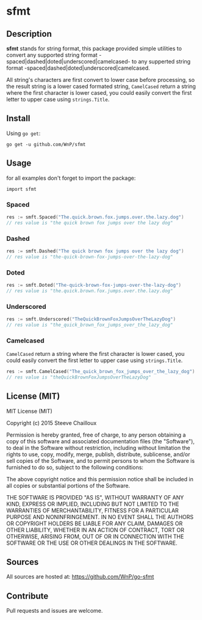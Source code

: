 # sfmt

## Description

**sfmt** stands for string format, this package provided simple utilities to
convert any supported string format -spaced|dashed|doted|underscored|camelcased- to
any supperted string format -spaced|dashed|doted|underscored|camelcased.

All string's characters are first convert to lower case before processing,
so the result string is a lower cased formated string, `CamelCased` return
a string where the first character is lower cased, you could easily convert
the first letter to upper case using `strings.Title`.

## Install

Using `go get`:

```
go get -u github.com/WnP/sfmt
```

## Usage

for all examples don't forget to import the package:

```
import sfmt
```

### Spaced

```go
res := smft.Spaced("The.quick.brown.fox.jumps.over.the.lazy.dog")
// res value is "the quick brown fox jumps over the lazy dog"
```

### Dashed

```go
res := smft.Dashed("The quick brown fox jumps over the lazy dog")
// res value is "the-quick-brown-fox-jumps-over-the-lazy-dog"
```

### Doted

```go
res := smft.Doted("The-quick-brown-fox-jumps-over-the-lazy-dog")
// res value is "the.quick.brown.fox.jumps.over.the.lazy.dog"
```

### Underscored

```go
res := smft.Underscored("TheQuickBrownFoxJumpsOverTheLazyDog")
// res value is "the_quick_brown_fox_jumps_over_the_lazy_dog"
```

### Camelcased

`CamelCased` return a string where the first character is lower cased, you
could easily convert the first letter to upper case using `strings.Title`.

```go
res := smft.CamelCased("The_quick_brown_fox_jumps_over_the_lazy_dog")
// res value is "theQuickBrownFoxJumpsOverTheLazyDog"
```

## License (MIT)

MIT License (MIT)

Copyright (c) 2015 Steeve Chailloux

Permission is hereby granted, free of charge, to any person obtaining a copy
of this software and associated documentation files (the "Software"), to deal
in the Software without restriction, including without limitation the rights
to use, copy, modify, merge, publish, distribute, sublicense, and/or sell
copies of the Software, and to permit persons to whom the Software is
furnished to do so, subject to the following conditions:

The above copyright notice and this permission notice shall be included in
all copies or substantial portions of the Software.

THE SOFTWARE IS PROVIDED "AS IS", WITHOUT WARRANTY OF ANY KIND, EXPRESS OR
IMPLIED, INCLUDING BUT NOT LIMITED TO THE WARRANTIES OF MERCHANTABILITY,
FITNESS FOR A PARTICULAR PURPOSE AND NONINFRINGEMENT. IN NO EVENT SHALL THE
AUTHORS OR COPYRIGHT HOLDERS BE LIABLE FOR ANY CLAIM, DAMAGES OR OTHER
LIABILITY, WHETHER IN AN ACTION OF CONTRACT, TORT OR OTHERWISE, ARISING FROM,
OUT OF OR IN CONNECTION WITH THE SOFTWARE OR THE USE OR OTHER DEALINGS IN
THE SOFTWARE.

## Sources

All sources are hosted at: https://github.com/WnP/go-sfmt

## Contribute

Pull requests and issues are welcome.
